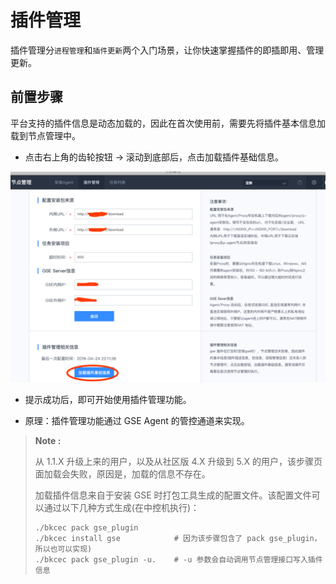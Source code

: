 # 插件管理

插件管理分`进程管理`和`插件更新`两个入门场景，让你快速掌握插件的即插即用、管理更新。

## 前置步骤

平台支持的插件信息是动态加载的，因此在首次使用前，需要先将插件基本信息加载到节点管理中。

- 点击右上角的齿轮按钮 -> 滚动到底部后，点击加载插件基础信息。

![加载插件基础信息](../assets/加载插件基础信息.png)

- 提示成功后，即可开始使用插件管理功能。

- 原理：插件管理功能通过 GSE Agent 的管控通道来实现。

>**Note :**
>
>从 1.1.X 升级上来的用户，以及从社区版 4.X 升级到 5.X 的用户，该步骤页面加载会失败，原因是，加载的信息不存在。
>
>加载插件信息来自于安装 GSE 时打包工具生成的配置文件。该配置文件可以通过以下几种方式生成(在中控机执行)：
>
>```shell
>./bkcec pack gse_plugin
>./bkcec install gse 			# 因为该步骤包含了 pack gse_plugin，所以也可以实现)
>./bkcec pack gse_plugin -u. 	# -u 参数会自动调用节点管理接口写入插件信息
>```
>
>

